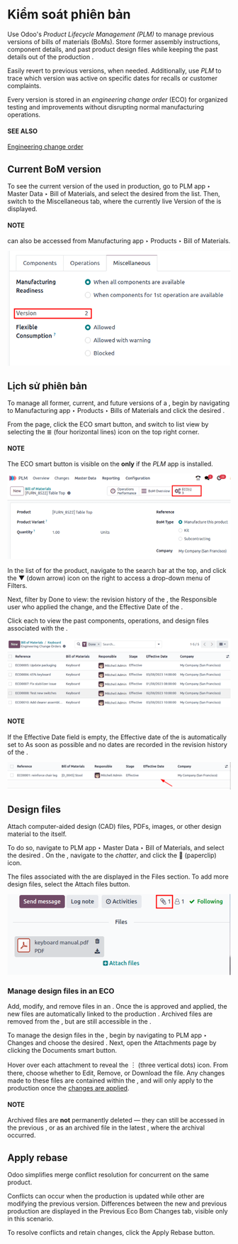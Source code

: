 # Kiểm soát phiên bản

Use Odoo's *Product Lifecycle Management (PLM)* to manage previous versions of bills of materials
(BoMs). Store former assembly instructions, component details, and past product design files while
keeping the past details out of the production .

Easily revert to previous  versions, when needed. Additionally, use *PLM* to trace which 
version was active on specific dates for recalls or customer complaints.

Every  version is stored in an *engineering change order* (ECO) for organized testing and
improvements without disrupting normal manufacturing operations.

#### SEE ALSO
[Engineering change order](engineering_change_orders.md#plm-eco)

## Current BoM version

To see the current version of the  used in production, go to PLM app ‣ Master
Data ‣ Bill of Materials, and select the desired  from the list. Then, switch to the
Miscellaneous tab, where the currently live Version of the  is
displayed.

#### NOTE
 can also be accessed from Manufacturing app ‣ Products ‣ Bill of
Materials.

![Show the current version BOM in the Misc tab.](version_control/current-version.png)

## Lịch sử phiên bản

To manage all former, current, and future versions of a , begin by navigating to
Manufacturing app ‣ Products ‣ Bills of Materials and click the desired .

From the  page, click the ECO smart button, and switch to list view by selecting
the ≣ (four horizontal lines) icon on the top right corner.

#### NOTE
The ECO smart button is visible on the  **only** if the *PLM* app is installed.

![Show ECO smart button on a BoM.](version_control/eco-smart-button.png)

In the list of  for the product, navigate to the search bar at the top, and click the
▼ (down arrow) icon on the right to access a drop-down menu of Filters.

Next, filter by Done  to view: the revision history of the , the
Responsible user who applied the change, and the Effective Date of the
.

Click each  to view the past components, operations, and design files associated with the
.

![Display ECO revision history for a BoM for a product.](version_control/eco-list.png)

#### NOTE
If the Effective Date field is empty, the Effective date of the  is
automatically set to As soon as possible and no dates are recorded in the revision
history of the .

![List of BOM effective dates.](version_control/no-effective-date.png)

## Design files

Attach computer-aided design (CAD) files, PDFs, images, or other design material to the 
itself.

To do so, navigate to PLM app ‣ Master Data ‣ Bill of Materials, and select the
desired . On the , navigate to the *chatter*, and click the 📎 (paperclip)
icon.

The files associated with the  are displayed in the Files section. To add more
design files, select the Attach files button.

![Show paperclip icon in the chatter to attach files to a BoM.](version_control/attach-files.png)

### Manage design files in an ECO

Add, modify, and remove files in an . Once the  is approved and applied, the new files are
automatically linked to the production . Archived files are removed from the , but are
still accessible in the .

To manage the design files in the , begin by navigating to PLM app ‣ Changes
and choose the desired . Next, open the Attachments page by clicking the
Documents smart button.

Hover over each attachment to reveal the ︙ (three vertical dots) icon. From there,
choose whether to Edit, Remove, or Download the file. Any
changes made to these files are contained within the , and will only apply to the production
 once the [changes are applied](engineering_change_orders.md#plm-eco-apply-changes).

#### NOTE
Archived files are **not** permanently deleted — they can still be accessed in the previous
, or as an archived file in the latest , where the archival occurred.

## Apply rebase

Odoo simplifies merge conflict resolution for concurrent  on the same product.

Conflicts can occur when the production  is updated while other  are modifying the
previous version. Differences between the new and previous production  are displayed in the
Previous Eco Bom Changes tab, visible only in this scenario.

To resolve conflicts and retain  changes, click the Apply Rebase button.
